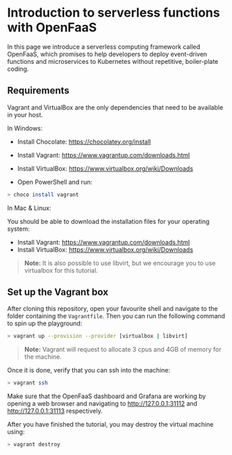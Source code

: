# Introduction to serverless functions with OpenFaaS

In this page we introduce a serverless computing framework called OpenFaaS, which promises to help developers to deploy event-driven functions and microservices to Kubernetes without repetitive, boiler-plate coding.

## Requirements
Vagrant and VirtualBox are the only dependencies that need to be available in your host.

In Windows:

- Install Chocolate: https://chocolatey.org/install
- Install Vagrant: https://www.vagrantup.com/downloads.html
- Install VirtualBox: https://www.virtualbox.org/wiki/Downloads

- Open PowerShell and run: 

```bash
> choco install vagrant
```

In Mac & Linux: 

You should be able to download the installation files for your operating system:

- Install Vagrant: https://www.vagrantup.com/downloads.html
- Install VirtualBox: https://www.virtualbox.org/wiki/Downloads

> **Note:** It is also possible to use libvirt, but we encourage you to use virtualbox for this tutorial.

## Set up the Vagrant box
After cloning this repository, open your favourite shell and navigate to the folder containing the `Vagrantfile`. Then you can run the following command to spin up the playground:

```bash
> vagrant up --provision --provider [virtualbox | libvirt]
```

> **Note:** Vagrant will request to allocate 3 cpus and 4GB of memory for the machine.

Once it is done, verify that you can ssh into the machine:

```bash
> vagrant ssh
```

Make sure that the OpenFaaS dashboard and Grafana are working by opening a web browser and navigating to http://127.0.0.1:31112 and http://127.0.0.1:31113 respectively.

After you have finished the tutorial, you may destroy the virtual machine using:
```bash
> vagrant destroy
```
